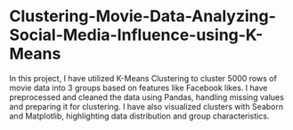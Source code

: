 # Clustering-Movie-Data-Analyzing-Social-Media-Influence-using-K-Means
In this project, I have utilized K-Means Clustering to cluster 5000 rows of movie data into 3 groups based on features like Facebook likes.   I have preprocessed and cleaned the data using Pandas, handling missing values and preparing it for clustering. I have also visualized clusters with Seaborn and Matplotlib, highlighting data distribution and group characteristics.             

